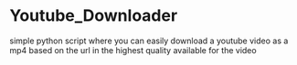 # Youtube_Downloader
simple python script where you can easily download a youtube video as a mp4 based on the url in the highest quality available for the video
